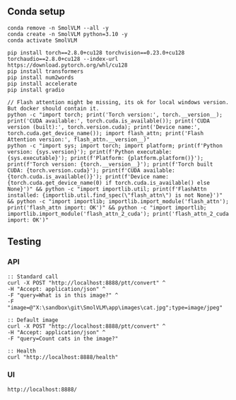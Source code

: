 
## Conda setup

    conda remove -n SmolVLM --all -y
    conda create -n SmolVLM python=3.10 -y
    conda activate SmolVLM

    pip install torch==2.8.0+cu128 torchvision==0.23.0+cu128 torchaudio==2.8.0+cu128 --index-url https://download.pytorch.org/whl/cu128
    pip install transformers
    pip install num2words
    pip install accelerate
    pip install gradio

    // Flash attention might be missing, its ok for local windows version. But docker should contain it.
    python -c "import torch; print('Torch version:', torch.__version__); print('CUDA available:', torch.cuda.is_available()); print('CUDA version (built):', torch.version.cuda); print('Device name:', torch.cuda.get_device_name()); import flash_attn; print('Flash Attention version:', flash_attn.__version__)"
    python -c "import sys; import torch; import platform; print(f'Python version: {sys.version}'); print(f'Python executable: {sys.executable}'); print(f'Platform: {platform.platform()}'); print(f'Torch version: {torch.__version__}'); print(f'Torch built CUDA: {torch.version.cuda}'); print(f'CUDA available: {torch.cuda.is_available()}'); print(f'Device name: {torch.cuda.get_device_name(0) if torch.cuda.is_available() else None}')" && python -c "import importlib.util; print(f'FlashAttn installed: {importlib.util.find_spec(\"flash_attn\") is not None}')" && python -c "import importlib; importlib.import_module('flash_attn'); print('flash_attn import: OK')" && python -c "import importlib; importlib.import_module('flash_attn_2_cuda'); print('flash_attn_2_cuda import: OK')"

## Testing

### API
    :: Standard call
    curl -X POST "http://localhost:8888/ptt/convert" ^
    -H "Accept: application/json" ^
    -F "query=What is in this image?" ^
    -F "image=@"X:\sandbox\git\SmolVLM\app\images\cat.jpg";type=image/jpeg"

    :: Default image
    curl -X POST "http://localhost:8888/ptt/convert" ^
    -H "Accept: application/json" ^
    -F "query=Count cats in the image?"

    :: Health
    curl "http://localhost:8888/health"

### UI 
    http://localhost:8888/